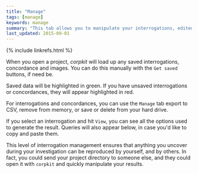 ```yaml
---
title: "Manage"
tags: [manage]
keywords: manage
summary: "This tab allows you to manipulate your interrogations, edited data and stored concordances."
last_updated: 2015-09-01
---
```

{% include linkrefs.html %}

When you open a project, *corpkit* will load up any saved interrogations, concordance and images. You can do this manually with the `Get saved` buttons, if need be.

Saved data will be highlighted in green. If you have unsaved interrogations or concordances, they will appear highlighted in red.

For interrogations and concordances, you can use the `Manage` tab export to CSV, remove from memory, or save or delete from your hard drive.

If you select an interrogation and hit `View`, you can see all the options used to generate the result. Queries will also appear below, in case you'd like to copy and paste them.

This level of interrogation management ensures that anything you uncover during your investigation can be reproduced by yourself, and by others. In fact, you could send your project directory to someone else, and they could open it with `corpkit` and quickly manipulate your results.



